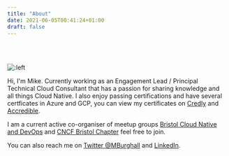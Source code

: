 ```yaml
---
title: "About"
date: 2021-06-05T00:41:24+01:00
draft: false
---
```

<br>
<br>

![:left](/images/profile.jpg "Michael Burghall Profile Picture") 

Hi, I'm Mike. Currently working as an Engagement Lead / Principal Technical Cloud Consultant that has a passion for sharing knowledge and all things Cloud Native.
I also enjoy passing certifications and have several certficates in Azure and GCP, you can view my certificates on [Credly](https://www.credly.com/users/michael-burghall/badges) and [Accredible](https://www.credential.net/profile/michaelburghall470182/wallet#gs.3odat6).

I am a current active co-organiser of meetup groups [Bristol Cloud Native and DevOps](https://www.meetup.com/Bristol-Cloud-Native-DevOps/) and [CNCF Bristol Chapter](https://community.cncf.io/bristol/) feel free to join.

You can also reach me on [Twitter @MBurghall](https://twitter.com/@mburghall) and [LinkedIn](https://www.linkedin.com/in/michael-burghall-674b8a43/).
